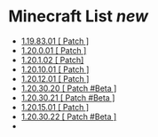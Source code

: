 # Minecraft List *new*
- [1.19.83.01 [ Patch ]](https://www.mediafire.com/file/6sz1fusghiwaw7t/1.19.83.01_arm64_v8a_patched.apk/file)
- [1.20.0.01 [ Patch ]](https://www.mediafire.com/file/hsiuqd1h512xu5r/1.20.0.01_arm64_v8a_patched.apk/file)
- [1.20.1.02 [ Patch]](https://www.mediafire.com/file/l9eclrhvklgo1kc/1.20.1.02_arm64_v8a_patched.apk/file)
- [1.20.10.01 [ Patch ]](https://www.mediafire.com/file/d3c0ep06x2wmkd4/1.20.10.01_arm64_v8a_patched.apk/file)
- [1.20.12.01 [ Patch ]](https://www.mediafire.com/file/8chmoae5f2ew26b/1.20.12.01_arm64_v8a_patched.apk/file)
- [1.20.30.20 [ Patch \#Beta ]](https://www.mediafire.com/file/zuumsd4vl1kyrhq/1.20.30.20_arm64_v8a_patched.apk/file)
- [1.20.30.21 [ Patch \#Beta ]](https://www.mediafire.com/file/ulppkigrnhphzqt/1.20.30.21_arm64_v8a_patched.apk/file)
- [1.20.15.01 [ Patch ]](https://www.mediafire.com/file/m7zmheqbp57qjv2/1.20.15.01_arm64_v8a_patched.apk/file)
- [1.20.30.22 [ Patch \#Beta ]](https://www.mediafire.com/file/sdylc8glbqjb0v4/1.20.30.22_arm64_v8a_patched.apk/file)
- []()

